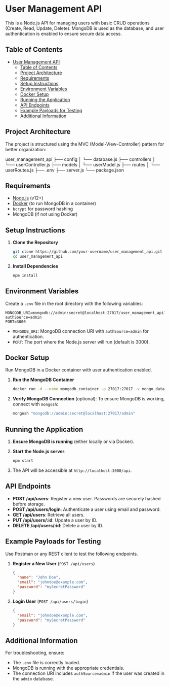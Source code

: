 # User Management API

This is a Node.js API for managing users with basic CRUD operations (Create, Read, Update, Delete). MongoDB is used as the database, and user authentication is enabled to ensure secure data access.

## Table of Contents

- [User Management API](#user-management-api)
  - [Table of Contents](#table-of-contents)
  - [Project Architecture](#project-architecture)
  - [Requirements](#requirements)
  - [Setup Instructions](#setup-instructions)
  - [Environment Variables](#environment-variables)
  - [Docker Setup](#docker-setup)
  - [Running the Application](#running-the-application)
  - [API Endpoints](#api-endpoints)
  - [Example Payloads for Testing](#example-payloads-for-testing)
  - [Additional Information](#additional-information)

## Project Architecture

The project is structured using the MVC (Model-View-Controller) pattern for better organization:

user_management_api
├── config
│   └── database.js
├── controllers
│   └── userController.js
├── models
│   └── userModel.js
├── routes
│   └── userRoutes.js
├── .env
├── server.js
└── package.json

## Requirements

- [Node.js](https://nodejs.org/) (v12+)
- [Docker](https://www.docker.com/) (to run MongoDB in a container)
- `bcrypt` for password hashing
- MongoDB (if not using Docker)

## Setup Instructions

1. **Clone the Repository**

   ```bash
   git clone https://github.com/your-username/user_management_api.git
   cd user_management_api
   ```

2. **Install Dependencies**

   ```bash
   npm install
   ```

## Environment Variables

Create a `.env` file in the root directory with the following variables:

```plaintext
MONGODB_URI=mongodb://admin:secret@localhost:27017/user_management_api?authSource=admin
PORT=3000
```

- `MONGODB_URI`: MongoDB connection URI with `authSource=admin` for authentication.
- `PORT`: The port where the Node.js server will run (default is 3000).

## Docker Setup

Run MongoDB in a Docker container with user authentication enabled.

1. **Run the MongoDB Container**

   ```bash
   docker run -d --name mongodb_container -p 27017:27017 -v mongo_data:/data/db -e MONGO_INITDB_ROOT_USERNAME=admin -e MONGO_INITDB_ROOT_PASSWORD=secret mongo
   ```

2. **Verify MongoDB Connection** (optional):
   To ensure MongoDB is working, connect with `mongosh`:

   ```bash
   mongosh "mongodb://admin:secret@localhost:27017/admin"
   ```

## Running the Application

1. **Ensure MongoDB is running** (either locally or via Docker).
2. **Start the Node.js server**:

   ```bash
   npm start
   ```

3. The API will be accessible at `http://localhost:3000/api`.

## API Endpoints

- **POST /api/users**: Register a new user. Passwords are securely hashed before storage.
- **POST /api/users/login**: Authenticate a user using email and password.
- **GET /api/users**: Retrieve all users.
- **PUT /api/users/:id**: Update a user by ID.
- **DELETE /api/users/:id**: Delete a user by ID.

## Example Payloads for Testing

Use Postman or any REST client to test the following endpoints.

1. **Register a New User** (`POST /api/users`)

   ```json
   {
     "name": "John Doe",
     "email": "johndoe@example.com",
     "password": "mySecretPassword"
   }
   ```

2. **Login User** (`POST /api/users/login`)

   ```json
   {
     "email": "johndoe@example.com",
     "password": "mySecretPassword"
   }
   ```

## Additional Information

For troubleshooting, ensure:

- The `.env` file is correctly loaded.
- MongoDB is running with the appropriate credentials.
- The connection URI includes `authSource=admin` if the user was created in the `admin` database.
